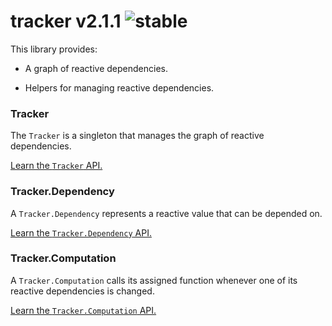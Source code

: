 
# tracker v2.1.1 ![stable](https://img.shields.io/badge/stability-stable-4EBA0F.svg?style=flat)

This library provides:

- A graph of reactive dependencies.

- Helpers for managing reactive dependencies.

### Tracker

The `Tracker` is a singleton that manages the graph of reactive dependencies.

[Learn the `Tracker` API.](https://github.com/aleclarson/tracker/wiki/Tracker)

### Tracker.Dependency

A `Tracker.Dependency` represents a reactive value that can be depended on.

[Learn the `Tracker.Dependency` API.](https://github.com/aleclarson/tracker/wiki/Dependency)

### Tracker.Computation

A `Tracker.Computation` calls its assigned function whenever one of its
reactive dependencies is changed.

[Learn the `Tracker.Computation` API.](https://github.com/aleclarson/tracker/wiki/Computation)
